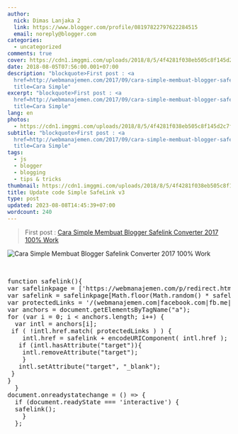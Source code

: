 ```yaml
---
author:
  nick: Dimas Lanjaka 2
  link: https://www.blogger.com/profile/08197822797622284515
  email: noreply@blogger.com
categories:
  - uncategorized
comments: true
cover: https://cdn1.imggmi.com/uploads/2018/8/5/4f4281f038eb505c8f145d2c7f0b4f04-full.png
date: 2018-08-05T07:56:00.001+07:00
description: "blockquote>First post : <a
  href=http://webmanajemen.com/2017/09/cara-simple-membuat-blogger-safelink.html
  title=Cara Simple"
excerpt: "blockquote>First post : <a
  href=http://webmanajemen.com/2017/09/cara-simple-membuat-blogger-safelink.html
  title=Cara Simple"
lang: en
photos:
  - https://cdn1.imggmi.com/uploads/2018/8/5/4f4281f038eb505c8f145d2c7f0b4f04-full.png
subtitle: "blockquote>First post : <a
  href=http://webmanajemen.com/2017/09/cara-simple-membuat-blogger-safelink.html
  title=Cara Simple"
tags:
  - js
  - blogger
  - blogging
  - tips & tricks
thumbnail: https://cdn1.imggmi.com/uploads/2018/8/5/4f4281f038eb505c8f145d2c7f0b4f04-full.png
title: Update code Simple SafeLink v3
type: post
updated: 2023-08-08T14:45:39+07:00
wordcount: 240
---
```


<blockquote>First post : <a href="http://webmanajemen.com/2017/09/cara-simple-membuat-blogger-safelink.html" title="Cara Simple Membuat Blogger Safelink Converter 2017 100% Work" alt="Cara Simple Membuat Blogger Safelink Converter 2017 100% Work">Cara Simple Membuat Blogger Safelink Converter 2017 100% Work</a></blockquote><img src="https://cdn1.imggmi.com/uploads/2018/8/5/4f4281f038eb505c8f145d2c7f0b4f04-full.png" title="Cara Simple Membuat Blogger Safelink Converter 2017 100% Work" alt="Cara Simple Membuat Blogger Safelink Converter 2017 100% Work"><pre><br><br>function safelink(){<br>var safelinkpage = ['https://webmanajemen.com/p/redirect.html?u=','https://webmanajemen.com/p/a.html?u='];<br>var safelink = safelinkpage[Math.floor(Math.random() * safelinkpage.length)] + encodeURIComponent( 'http://linkshrink.net/zslz=' );<br>var protectedLinks = '/(webmanajemen.com|facebook.com|fb.me|bing.com|www.google.com|plus.google.com)/';<br>var anchors = document.getElementsByTagName("a");<br>for (var i = 0; i &lt; anchors.length; i++) {<br>  var intl = anchors[i];<br> if ( !intl.href.match( protectedLinks ) ) {<br>    intl.href = safelink + encodeURIComponent( intl.href );<br>   if (intl.hasAttribute("target")){<br>    intl.removeAttribute("target");<br>    }<br>   intl.setAttribute("target", "_blank");<br> }<br>}<br>  }<br>document.onreadystatechange = () =&gt; {<br>  if (document.readyState === 'interactive') {<br>  safelink(); <br>    }<br>  };<br><br></pre><!-- https://codepen.io/dimaslanjaka/pen/OvvzVR.js -->
